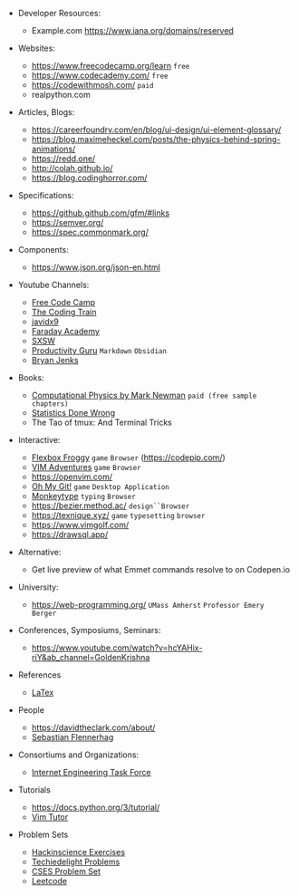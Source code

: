 <!-- contents pagination as document grows large, and introduction on how you can leverage the algorithm for relevant pickups by visiting these channels like on youtube instead of having it work against you-->

- Developer Resources:
  - Example.com https://www.iana.org/domains/reserved

- Websites:
  - https://www.freecodecamp.org/learn `free`
  - https://www.codecademy.com/ `free`
  - https://codewithmosh.com/ `paid`
  - realpython.com

- Articles, Blogs:
  - https://careerfoundry.com/en/blog/ui-design/ui-element-glossary/
  - https://blog.maximeheckel.com/posts/the-physics-behind-spring-animations/
  - https://redd.one/
  - http://colah.github.io/
  - https://blog.codinghorror.com/

- Specifications:
  - https://github.github.com/gfm/#links
  - https://semver.org/
  - https://spec.commonmark.org/

- Components:
  - https://www.json.org/json-en.html 

- Youtube Channels:
  - [Free Code Camp](https://www.youtube.com/c/Freecodecamp)
  - [The Coding Train](https://www.youtube.com/c/TheCodingTrain)
  - [javidx9](https://www.youtube.com/c/javidx9)
  - [Faraday Academy](https://www.youtube.com/channel/UCxA99Yr6P_tZF9_BgtMGAWA)
  - [SXSW](https://www.youtube.com/c/SXSW/videos)
  - [Productivity Guru](https://www.youtube.com/c/ProductivityGuru/featured) `Markdown` `Obsidian`
  - [Bryan Jenks](https://www.youtube.com/channel/UCfhSB16X9MXhzSFe_H7XbHg)

- Books:
  - [Computational Physics by Mark Newman](http://www-personal.umich.edu/~mejn/cp/index.html) `paid (free sample chapters)`
  - [Statistics Done Wrong](https://www.statisticsdonewrong.com/)
  - The Tao of tmux: And Terminal Tricks

- Interactive:
  - [Flexbox Froggy](https://flexboxfroggy.com/) `game` `Browser` (https://codepip.com/)
  - [VIM Adventures](https://vim-adventures.com/) `game` `Browser`
  - https://openvim.com/
  - [Oh My Git!](https://ohmygit.org/) `game` `Desktop Application`
  - [Monkeytype](https://monkeytype.com/) `typing` `Browser`
  - https://bezier.method.ac/ `design``Browser`
  - https://texnique.xyz/ `game` `typesetting` `browser`
  - https://www.vimgolf.com/
  - https://drawsql.app/

- Alternative:
  - Get live preview of what Emmet commands resolve to on Codepen.io 

- University:
  - https://web-programming.org/ `UMass Amherst` `Professor Emery Berger`

- Conferences, Symposiums, Seminars:
  - https://www.youtube.com/watch?v=hcYAHix-riY&ab_channel=GoldenKrishna

- References
  - [LaTex](https://wch.github.io/latexsheet/latexsheet.pdf)

- People 
  - https://davidtheclark.com/about/
  - [Sebastian Flennerhag](http://flennerhag.com/)

- Consortiums and Organizations:
  - [Internet Engineering Task Force](https://www.ietf.org/)

- Tutorials
  - https://docs.python.org/3/tutorial/
  - [Vim Tutor](http://www2.geog.ucl.ac.uk/~plewis/teaching/unix/vimtutor)

- Problem Sets
  - [Hackinscience Exercises](https://www.hackinscience.org/exercises/)
  - [Techiedelight Problems](https://www.techiedelight.com/data-structures-and-algorithms-problems/)
  - [CSES Problem Set](https://cses.fi/problemset/)
  - [Leetcode](https://leetcode.com/problemset/all/)



